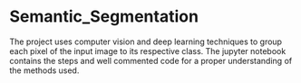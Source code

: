 # Semantic_Segmentation

The project uses computer vision and deep learning techniques to group each pixel of the input image to its respective class. The jupyter notebook contains the steps and well commented code for a proper understanding of the methods used.
